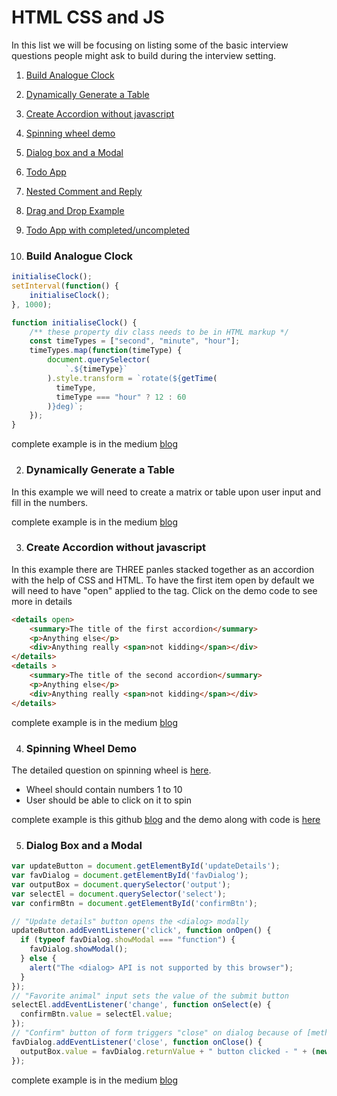 # HTML CSS and JS 

In this list we will be focusing on listing some of the basic interview questions people
might ask to build during the interview setting. 

1. [Build Analogue Clock](#build-analogue-clock)
2. [Dynamically Generate a Table](#dynamically-generate-a-table)
3. [Create Accordion without javascript](#create-accordion-without-javascript)
4. [Spinning wheel demo](#spinning-wheel-demo)
4. [Dialog box and a Modal](#dialog-box-and-a-modal)
5. [Todo App](https://freshman.tech/todo-list/)
6. [Nested Comment and Reply](https://github.com/savinuvijay/nested-comments)
7. [Drag and Drop Example](https://codesandbox.io/s/zj0bk?file=/src/index.js)
8. [Todo App with completed/uncompleted](https://codesandbox.io/s/sjm6l)


1. ### Build Analogue Clock
```js
initialiseClock();
setInterval(function() {
    initialiseClock();
}, 1000);

function initialiseClock() {
    /** these property div class needs to be in HTML markup */
    const timeTypes = ["second", "minute", "hour"];
    timeTypes.map(function(timeType) {
        document.querySelector(
            `.${timeType}`
        ).style.transform = `rotate(${getTime(
          timeType,
          timeType === "hour" ? 12 : 60
        )}deg)`;
    });
}
```
complete example is in the medium [blog](https://medium.com/@iamclaudiajayne/analogue-clock-using-html-css-and-javascript-3a205b18039f) 

2. ### Dynamically Generate a Table 
In this example we will need to create a matrix or table upon user input and fill in the numbers.


complete example is in the medium [blog](https://medium.com/@iamclaudiajayne/a-javascript-challenge-from-google-95b7dcf0c0a4) 

3. ### Create Accordion without javascript
In this example there are THREE panles stacked together as an accordion with the help of CSS and HTML. To have the first item open by default we will need to have "open" applied to the tag. Click on the demo code to see more in details 
```html 
<details open>
    <summary>The title of the first accordion</summary>
    <p>Anything else</p>
    <div>Anything really <span>not kidding</span></div>
</details>
<details >
    <summary>The title of the second accordion</summary>
    <p>Anything else</p>
    <div>Anything really <span>not kidding</span></div>
</details>
```
complete example is in the medium [blog](https://medium.com/@iamclaudiajayne/creating-an-accordion-without-javascript-84abfb0705c4) 

4. ### Spinning Wheel Demo
The detailed question on spinning wheel is [here](https://github.com/HIVERY/spin_the_wheel).
- Wheel should contain numbers 1 to 10
- User should be able to click on it to spin 

complete example is this github [blog](https://github.com/blakkat/spin-the-wheel) and the demo along with code is [here](https://codepen.io/stamfette/pen/WNjGJjR)

5. ### Dialog Box and a Modal
```js
var updateButton = document.getElementById('updateDetails');
var favDialog = document.getElementById('favDialog');
var outputBox = document.querySelector('output');
var selectEl = document.querySelector('select');
var confirmBtn = document.getElementById('confirmBtn');

// "Update details" button opens the <dialog> modally
updateButton.addEventListener('click', function onOpen() {
  if (typeof favDialog.showModal === "function") {
    favDialog.showModal();
  } else {
    alert("The <dialog> API is not supported by this browser");
  }
});
// "Favorite animal" input sets the value of the submit button
selectEl.addEventListener('change', function onSelect(e) {
  confirmBtn.value = selectEl.value;
});
// "Confirm" button of form triggers "close" on dialog because of [method="dialog"]
favDialog.addEventListener('close', function onClose() {
  outputBox.value = favDialog.returnValue + " button clicked - " + (new Date()).toString();
});
```

complete example is in the medium [blog](https://developer.mozilla.org/en-US/docs/Web/HTML/Element/dialog) 
